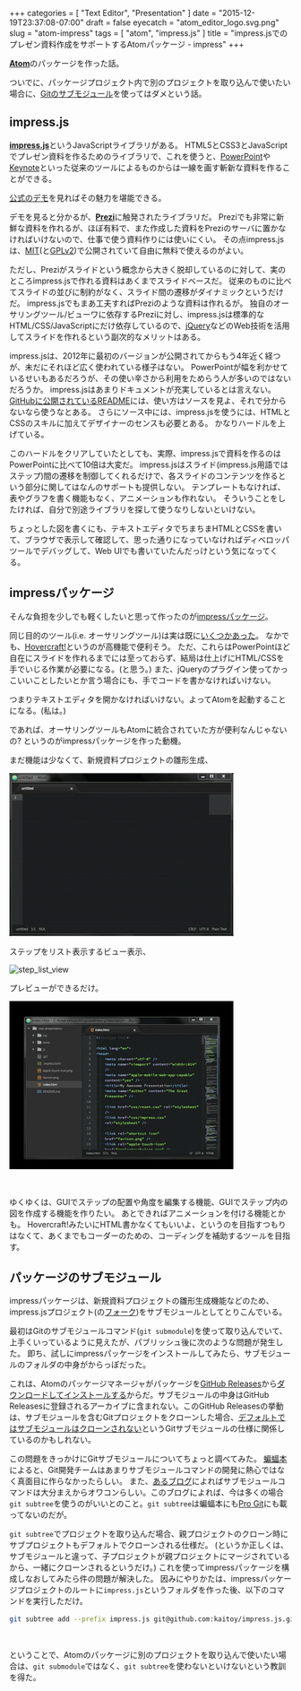 +++
categories = [ "Text Editor", "Presentation" ]
date = "2015-12-19T23:37:08-07:00"
draft = false
eyecatch = "atom_editor_logo.svg.png"
slug = "atom-impress"
tags = [ "atom", "impress.js" ]
title = "impress.jsでのプレゼン資料作成をサポートするAtomパッケージ - impress"
+++

[__Atom__](https://atom.io/)のパッケージを作った話。

ついでに、パッケージプロジェクト内で別のプロジェクトを取り込んで使いたい場合に、[Gitのサブモジュール](https://git-scm.com/book/ja/v2/Git-%E3%81%AE%E3%81%95%E3%81%BE%E3%81%96%E3%81%BE%E3%81%AA%E3%83%84%E3%83%BC%E3%83%AB-%E3%82%B5%E3%83%96%E3%83%A2%E3%82%B8%E3%83%A5%E3%83%BC%E3%83%AB)を使ってはダメという話。

## impress.js
[__impress.js__](https://github.com/impress/impress.js)というJavaScriptライブラリがある。
HTML5とCSS3とJavaScriptでプレゼン資料を作るためのライブラリで、これを使うと、[PowerPoint](https://products.office.com/ja-jp/powerpoint)や[Keynote](http://www.apple.com/jp/mac/keynote/)といった従来のツールによるものからは一線を画す斬新な資料を作ることができる。

[公式のデモ](http://impress.github.io/impress.js/#/bored)を見ればその魅力を堪能できる。

デモを見ると分かるが、[__Prezi__](https://prezi.com/)に触発されたライブラリだ。
Preziでも非常に新鮮な資料を作れるが、ほぼ有料で、また作成した資料をPreziのサーバに置かなければいけないので、仕事で使う資料作りには使いにくい。
その点impress.jsは、[MIT](https://ja.wikipedia.org/wiki/MIT_License)(と[GPLv2](https://ja.wikipedia.org/wiki/GNU_General_Public_License))で公開されていて自由に無料で使えるのがよい。

ただし、Preziがスライドという概念から大きく脱却しているのに対して、実のところimpress.jsで作れる資料はあくまでスライドベースだ。
従来のものに比べてスライドの並びに制約がなく、スライド間の遷移がダイナミックというだけだ。
impress.jsでもまあ工夫すればPreziのような資料は作れるが。
独自のオーサリングツール/ビューワに依存するPreziに対し、impress.jsは標準的なHTML/CSS/JavaScriptにだけ依存しているので、[jQuery](https://jquery.com/)などのWeb技術を活用してスライドを作れるという副次的なメリットはある。

impress.jsは、2012年に最初のバージョンが公開されてからもう4年近く経つが、未だにそれほど広く使われている様子はない。
PowerPointが幅を利かせているせいもあるだろうが、その使い辛さから利用をためらう人が多いのではないだろうか。
impress.jsはあまりドキュメントが充実しているとは言えない。
[GitHubに公開されているREADME](https://github.com/impress/impress.js#how-to-use-it)には、使い方はソースを見よ、それで分からないなら使うなとある。
さらにソース中には、impress.jsを使うには、HTMLとCSSのスキルに加えてデザイナーのセンスも必要とある。
かなりハードルを上げている。

このハードルをクリアしていたとしても、実際、impress.jsで資料を作るのはPowerPointに比べて10倍は大変だ。
impress.jsはスライド(impress.js用語ではステップ)間の遷移を制御してくれるだけで、各スライドのコンテンツを作るという部分に関してはなんのサポートも提供しない。
テンプレートもなければ、表やグラフを書く機能もなく、アニメーションも作れない。
そういうことをしたければ、自分で別途ライブラリを探して使うなりしないといけない。

ちょっとした図を書くにも、テキストエディタでちまちまHTMLとCSSを書いて、ブラウザで表示して確認して、思った通りになっていなければディベロッパツールでデバッグして、Web UIでも書いていたんだっけという気になってくる。

## impressパッケージ
そんな負担を少しでも軽くしたいと思って作ったのが[impressパッケージ](https://atom.io/packages/impress)。

同じ目的のツール(i.e. オーサリングツール)は実は既に[いくつかあった](https://github.com/impress/impress.js/wiki/Examples-and-demos#authoring-tools)。
なかでも、[Hovercraft!](https://github.com/regebro/hovercraft)というのが高機能で便利そう。
ただ、これらはPowerPointほど自在にスライドを作れるまでには至っておらず、結局は仕上げにHTML/CSSを手でいじる作業が必要になる。(と思う。)
また、jQueryのプラグイン使ってかっこいいことしたいとか言う場合にも、手でコードを書かなければいけない。

つまりテキストエディタを開かなければいけない。よってAtomを起動することになる。(私は。)

であれば、オーサリングツールもAtomに統合されていた方が便利なんじゃないの?
というのがimpressパッケージを作った動機。

まだ機能は少なくて、新規資料プロジェクトの雛形生成、

![new_project](/images/atom-impress/new_project.gif)

ステップをリスト表示するビュー表示、

![step_list_view](/images/atom-impress/step_list_view.gif)

プレビューができるだけ。

![preview](/images/atom-impress/preview.gif)

<br>

ゆくゆくは、GUIでステップの配置や角度を編集する機能、GUIでステップ内の図を作成する機能を作りたい。
あとできればアニメーションを付ける機能とかも。
Hovercraft!みたいにHTML書かなくてもいいよ、というのを目指すつもりはなくて、あくまでもコーダーのための、コーディングを補助するツールを目指す。

## パッケージのサブモジュール
impressパッケージは、新規資料プロジェクトの雛形生成機能などのため、impress.jsプロジェクト(の[フォーク](https://github.com/kaitoy/impress.js))をサブモジュールとしてとりこんでいる。

最初はGitのサブモジュールコマンド(`git submodule`)を使って取り込んでいて、上手くいっているように見えたが、パブリッシュ後に次のような問題が発生した。
即ち、試しにimpressパッケージをインストールしてみたら、サブモジュールのフォルダの中身がからっぽだった。

これは、Atomのパッケージマネージャがパッケージを[GitHub Releases](https://help.github.com/articles/about-releases/)から[ダウンロードしてインストールする](https://www.kaitoy.xyz/2015/12/02/unpublish-atom-package/#%E6%B3%A8%E6%84%8F%E3%81%99%E3%81%B9%E3%81%8D%E7%82%B9-3-%E3%83%91%E3%83%83%E3%82%B1%E3%83%BC%E3%82%B8%E3%81%AE%E3%82%AD%E3%83%A3%E3%83%83%E3%82%B7%E3%83%A5)からだ。サブモジュールの中身はGitHub Releasesに登録されるアーカイブに含まれない。このGitHub Releasesの挙動は、サブモジュールを含むGitプロジェクトをクローンした場合、[デフォルトではサブモジュールはクローンされない](https://git-scm.com/book/ja/v2/Git-%E3%81%AE%E3%81%95%E3%81%BE%E3%81%96%E3%81%BE%E3%81%AA%E3%83%84%E3%83%BC%E3%83%AB-%E3%82%B5%E3%83%96%E3%83%A2%E3%82%B8%E3%83%A5%E3%83%BC%E3%83%AB#%E3%82%B5%E3%83%96%E3%83%A2%E3%82%B8%E3%83%A5%E3%83%BC%E3%83%AB%E3%82%92%E5%90%AB%E3%82%80%E3%83%97%E3%83%AD%E3%82%B8%E3%82%A7%E3%82%AF%E3%83%88%E3%81%AE%E3%82%AF%E3%83%AD%E3%83%BC%E3%83%B3)というGitサブモジュールの仕様に関係しているのかもしれない。

この問題をきっかけにGitサブモジュールについてちょっと調べてみた。
[蝙蝠本](https://www.oreilly.co.jp/books/9784873114408/)によると、Git開発チームはあまりサブモジュールコマンドの開発に熱心ではなく真面目に作らなかったらしい。
また、[あるブログ](http://japan.blogs.atlassian.com/2014/03/alternatives-to-git-submodule-git-subtree/)によればサブモジュールコマンドは大分まえからオワコンらしい。このブログによれば、今は多くの場合`git subtree`を使うのがいいとのこと。`git subtree`は蝙蝠本にも[Pro Git](https://git-scm.com/book/en/v2)にも載ってないのだが。

`git subtree`でプロジェクトを取り込んだ場合、親プロジェクトのクローン時にサブプロジェクトもデフォルトでクローンされる仕様だ。
(というか正しくは、サブモジュールと違って、子プロジェクトが親プロジェクトにマージされているから、一緒にクローンされるというだけ。)
これを使ってimpressパッケージを構成しなおしてみたら件の問題が解決した。
因みにやりかたは、impressパッケージプロジェクトのルートに`impress.js`というフォルダを作った後、以下のコマンドを実行しただけ。

```sh
git subtree add --prefix impress.js git@github.com:kaitoy/impress.js.git master --squash
```

<br>

ということで、Atomのパッケージに別のプロジェクトを取り込んで使いたい場合は、`git submodule`ではなく、`git subtree`を使わないといけないという教訓を得た。
